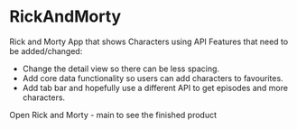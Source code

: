 # RickAndMorty
Rick and Morty App that shows Characters using API 
Features that need to be added/changed:

- Change the detail view so there can be less spacing.
- Add core data functionality so users can add characters to favourites.
- Add tab bar and hopefully use a different API to get episodes and more characters.

Open Rick and Morty - main to see the finished product
